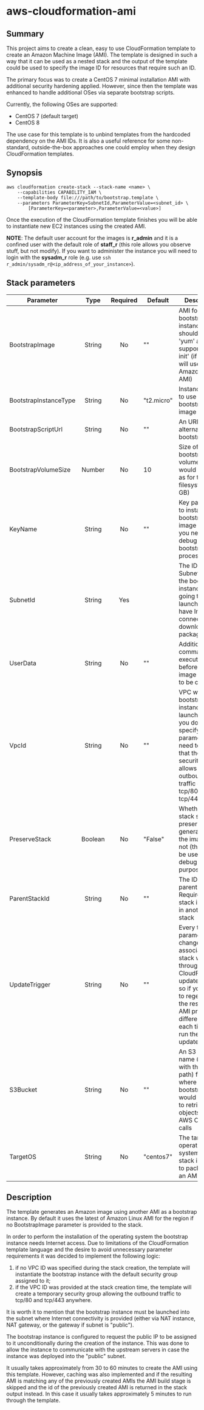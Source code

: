 aws-cloudformation-ami
======================

Summary
-------

This project aims to create a clean, easy to use CloudFormation template
to create an Amazon Machine Image (AMI).  The template is designed in
such a way that it can be used as a nested stack and the output of the
template could be used to specify the image ID for resources that require
such an ID.

The primary focus was to create a CentOS 7 minimal installation AMI with
additional security hardening applied.  However, since then the template
was enhanced to handle additional OSes via separate bootstrap scripts.

Currently, the following OSes are supported:

  - CentOS 7 (default target)
  - CentOS 8

The use case for this template is to unbind templates from the hardcoded
dependency on the AMI IDs.  It is also a useful reference for some
non-standard, outside-the-box approaches one could employ when they design
CloudFormation templates.

Synopsis
--------

```shell
aws cloudformation create-stack --stack-name <name> \
	--capabilities CAPABILITY_IAM \
	--template-body file:///path/to/bootstrap.template \
	--parameters ParameterKey=SubnetId,ParameterValue=<subnet_id> \
		[ParameterKey=<parameter>,ParameterValue=<value>]
```

Once the execution of the CloudFormation template finishes you will be
able to instantiate new EC2 instances using the created AMI.

**NOTE**: The default user account for the images is **r_admin** and it is a
confined user with the default role of __staff_r__ (this role allows you
observe stuff, but not modify).  If you want to administer the instance you
will need to login with the __sysadm_r__ role (e.g. use `ssh
r_admin/sysadm_r@<ip_address_of_your_instance>`).

Stack parameters
----------------

Parameter             | Type    | Required | Default    | Description
--------------------- |:-------:|:--------:| ---------- | -----------
BootstrapImage        | String  |    No    | ""         | AMI for the bootstrap instance, should be using 'yum' and support 'cloud-init' (if empty will use Amazon Linux AMI)
BootstrapInstanceType | String  |    No    | "t2.micro" | Instance type to use for the bootstrap image
BootstrapScriptUrl    | String  |    No    | ""         | An URL of the alternative bootstrap script
BootstrapVolumeSize   | Number  |    No    | 10         | Size of the bootstrap volume that would be used as for the root filesystem (in GB)
KeyName               | String  |    No    | ""         | Key pair name to install on the bootstrap image in case you need to debug the bootstrap process
SubnetId              | String  |    Yes   |            | The ID of the Subnet where the bootstrap instance is going to be launched (must have Internet connectivity to download packages!)
UserData              | String  |    No    | ""         | Additional commands to execute just before the image is going to be created
VpcId                 | String  |    No    | ""         | VPC where the bootstrap instance will be launched.  If you do not specify this parameter you need to ensure that the default security group allows outbound traffic on tcp/80 and tcp/443
PreserveStack         | Boolean |    No    | "False"    | Whether this stack should be preserved after generation of the image or not (this should be used for debug purposes only)
ParentStackId         | String  |    No    | ""         | The ID of the parent stack.  Required if this stack is nested in another stack
UpdateTrigger         | String  |    No    | ""         | Every time this parameter changes the associated stack would go through CloudFormation update routine, so if you want to regenerate the resulting AMI provide a different value each time you run the stack update
S3Bucket              | String  |    No    | ""         | An S3 bucket name (possibly with the trailing path) from where bootstrap script would be able to retrieve objects using AWS CLI or API calls
TargetOS              | String  |    No    | "centos7"  | The target operating system this stack is going to package into an AMI

Description
-----------

The template generates an Amazon image using another AMI as a bootstrap
instance.  By default it uses the latest of Amazon Linux AMI for the
region if no BootstrapImage parameter is provided to the stack.

In order to perform the installation of the operating system the
bootstrap instance needs Internet access.  Due to limitations of the
CloudFormation template language and the desire to avoid unnecessary
parameter requirements it was decided to implement the following logic:

1. if no VPC ID was specified during the stack creation, the template
will instantiate the bootstrap instance with the default security group
assigned to it;
2. if the VPC ID was provided at the stack creation time, the template
will create a temporary security group allowing the outbound traffic to
tcp/80 and tcp/443 anywhere.

It is worth it to mention that the bootstrap instance must be launched
into the subnet where Internet connectivity is provided (either via NAT
instance, NAT gateway, or the gateway if subnet is "public").

The bootstrap instance is configured to request the public IP to be
assigned to it unconditionally during the creation of the instance.
This was done to allow the instance to communicate with the upstream
servers in case the instance was deployed into the "public" subnet.

It usually takes approximately from 30 to 60 minutes to create the AMI
using this template.  However, caching was also implemented and if the
resulting AMI is matching any of the previously created AMIs the AMI
build stage is skipped and the id of the previously created AMI is
returned in the stack output instead.  In this case it usually takes
approximately 5 minutes to run through the template.

